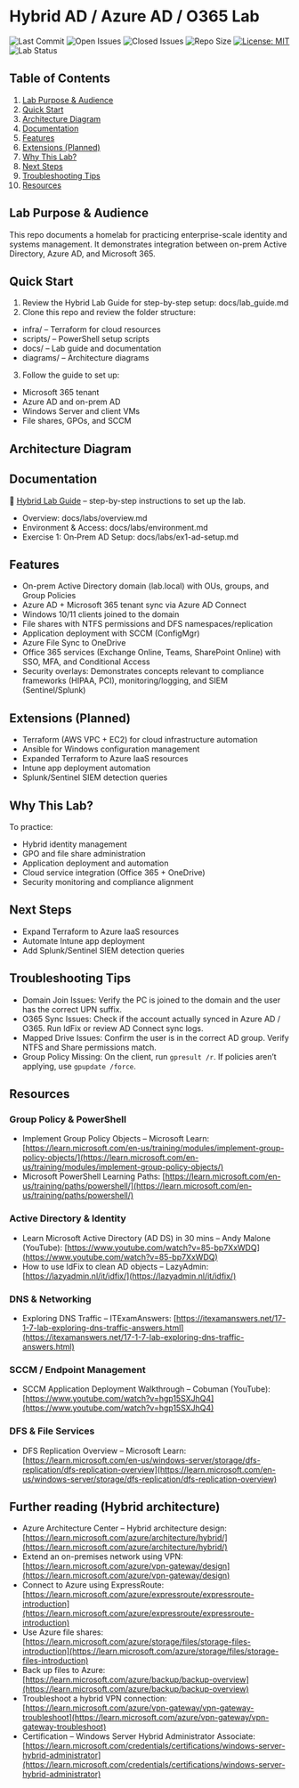 
# Hybrid AD / Azure AD / O365 Lab

![Last Commit](https://img.shields.io/github/last-commit/iplaycomputer/hybrid-ad-azure-lab)
![Open Issues](https://img.shields.io/github/issues/iplaycomputer/hybrid-ad-azure-lab)
![Closed Issues](https://img.shields.io/github/issues-closed/iplaycomputer/hybrid-ad-azure-lab)
![Repo Size](https://img.shields.io/github/repo-size/iplaycomputer/hybrid-ad-azure-lab)
[![License: MIT](https://img.shields.io/badge/License-MIT-blue.svg)](./LICENSE)
![Lab Status](https://img.shields.io/badge/lab--status-in_progress-orange)

## Table of Contents

1. [Lab Purpose & Audience](#lab-purpose--audience)
2. [Quick Start](#quick-start)
3. [Architecture Diagram](#architecture-diagram)
4. [Documentation](#documentation)
5. [Features](#features)
6. [Extensions (Planned)](#extensions-planned)
7. [Why This Lab?](#why-this-lab)
8. [Next Steps](#next-steps)
9. [Troubleshooting Tips](#troubleshooting-tips)
10. [Resources](#resources)


## Lab Purpose & Audience

This repo documents a homelab for practicing enterprise-scale identity and systems management. It demonstrates integration between on-prem Active Directory, Azure AD, and Microsoft 365.



## Quick Start

1. Review the Hybrid Lab Guide for step-by-step setup: docs/lab_guide.md
2. Clone this repo and review the folder structure:

- infra/ – Terraform for cloud resources
- scripts/ – PowerShell setup scripts
- docs/ – Lab guide and documentation
- diagrams/ – Architecture diagrams

3. Follow the guide to set up:

- Microsoft 365 tenant
- Azure AD and on-prem AD
- Windows Server and client VMs
- File shares, GPOs, and SCCM

## Architecture Diagram

## Documentation

📖 [Hybrid Lab Guide](docs/lab_guide.md) – step-by-step instructions to set up the lab.


- Overview: docs/labs/overview.md
- Environment & Access: docs/labs/environment.md
- Exercise 1: On‑Prem AD Setup: docs/labs/ex1-ad-setup.md

## Features

- On-prem Active Directory domain (lab.local) with OUs, groups, and Group Policies
- Azure AD + Microsoft 365 tenant sync via Azure AD Connect
- Windows 10/11 clients joined to the domain
- File shares with NTFS permissions and DFS namespaces/replication
- Application deployment with SCCM (ConfigMgr)
- Azure File Sync to OneDrive
- Office 365 services (Exchange Online, Teams, SharePoint Online) with SSO, MFA, and Conditional Access
- Security overlays: Demonstrates concepts relevant to compliance frameworks (HIPAA, PCI), monitoring/logging, and SIEM (Sentinel/Splunk)

## Extensions (Planned)

- Terraform (AWS VPC + EC2) for cloud infrastructure automation
- Ansible for Windows configuration management
- Expanded Terraform to Azure IaaS resources
- Intune app deployment automation
- Splunk/Sentinel SIEM detection queries

## Why This Lab?

To practice:

- Hybrid identity management
- GPO and file share administration
- Application deployment and automation
- Cloud service integration (Office 365 + OneDrive)
- Security monitoring and compliance alignment

## Next Steps

- Expand Terraform to Azure IaaS resources
- Automate Intune app deployment
- Add Splunk/Sentinel SIEM detection queries

## Troubleshooting Tips

- Domain Join Issues: Verify the PC is joined to the domain and the user has the correct UPN suffix.
- O365 Sync Issues: Check if the account actually synced in Azure AD / O365. Run IdFix or review AD Connect sync logs.
- Mapped Drive Issues: Confirm the user is in the correct AD group. Verify NTFS and Share permissions match.
- Group Policy Missing: On the client, run `gpresult /r`. If policies aren’t applying, use `gpupdate /force`.

## Resources

### Group Policy & PowerShell

- Implement Group Policy Objects – Microsoft Learn: [https://learn.microsoft.com/en-us/training/modules/implement-group-policy-objects/](https://learn.microsoft.com/en-us/training/modules/implement-group-policy-objects/)
- Microsoft PowerShell Learning Paths: [https://learn.microsoft.com/en-us/training/paths/powershell/](https://learn.microsoft.com/en-us/training/paths/powershell/)
  
  
  
  

### Active Directory & Identity

- Learn Microsoft Active Directory (AD DS) in 30 mins – Andy Malone (YouTube): [https://www.youtube.com/watch?v=85-bp7XxWDQ](https://www.youtube.com/watch?v=85-bp7XxWDQ)
- How to use IdFix to clean AD objects – LazyAdmin: [https://lazyadmin.nl/it/idfix/](https://lazyadmin.nl/it/idfix/)

### DNS & Networking

- Exploring DNS Traffic – ITExamAnswers: [https://itexamanswers.net/17-1-7-lab-exploring-dns-traffic-answers.html](https://itexamanswers.net/17-1-7-lab-exploring-dns-traffic-answers.html)

### SCCM / Endpoint Management

- SCCM Application Deployment Walkthrough – Cobuman (YouTube): [https://www.youtube.com/watch?v=hgp15SXJhQ4](https://www.youtube.com/watch?v=hgp15SXJhQ4)

### DFS & File Services

- DFS Replication Overview – Microsoft Learn: [https://learn.microsoft.com/en-us/windows-server/storage/dfs-replication/dfs-replication-overview](https://learn.microsoft.com/en-us/windows-server/storage/dfs-replication/dfs-replication-overview)


## Further reading (Hybrid architecture)

- Azure Architecture Center – Hybrid architecture design: [https://learn.microsoft.com/azure/architecture/hybrid/](https://learn.microsoft.com/azure/architecture/hybrid/)
- Extend an on-premises network using VPN: [https://learn.microsoft.com/azure/vpn-gateway/design](https://learn.microsoft.com/azure/vpn-gateway/design)
- Connect to Azure using ExpressRoute: [https://learn.microsoft.com/azure/expressroute/expressroute-introduction](https://learn.microsoft.com/azure/expressroute/expressroute-introduction)
- Use Azure file shares: [https://learn.microsoft.com/azure/storage/files/storage-files-introduction](https://learn.microsoft.com/azure/storage/files/storage-files-introduction)
- Back up files to Azure: [https://learn.microsoft.com/azure/backup/backup-overview](https://learn.microsoft.com/azure/backup/backup-overview)
- Troubleshoot a hybrid VPN connection: [https://learn.microsoft.com/azure/vpn-gateway/vpn-gateway-troubleshoot](https://learn.microsoft.com/azure/vpn-gateway/vpn-gateway-troubleshoot)
- Certification – Windows Server Hybrid Administrator Associate: [https://learn.microsoft.com/credentials/certifications/windows-server-hybrid-administrator](https://learn.microsoft.com/credentials/certifications/windows-server-hybrid-administrator)


